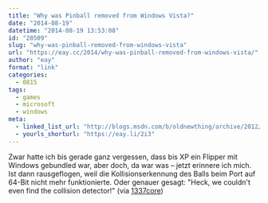 ```yaml
---
title: "Why was Pinball removed from Windows Vista?"
date: "2014-08-19"
datetime: "2014-08-19 13:53:08"
id: "28509"
slug: "why-was-pinball-removed-from-windows-vista"
url: "https://eay.cc/2014/why-was-pinball-removed-from-windows-vista/"
author: "eay"
format: "link"
categories:
  - 0815
tags:
  - games
  - microsoft
  - windows
meta:
  - linked_list_url: "http://blogs.msdn.com/b/oldnewthing/archive/2012/12/18/10378851.aspx"
  - yourls_shorturl: "https://eay.li/2i3"
---
```


Zwar hatte ich bis gerade ganz vergessen, dass bis XP ein Flipper mit Windows gebundled war, aber doch, da war was – jetzt erinnere ich mich. Ist dann rausgeflogen, weil die Kollisionserkennung des Balls beim Port auf 64-Bit nicht mehr funktionierte. Oder genauer gesagt: "Heck, we couldn't even find the collision detector!" (via [1337core](http://www.1337core.de/2014/08/wieso-wurde-pinball-aus-windows-vista.html))
